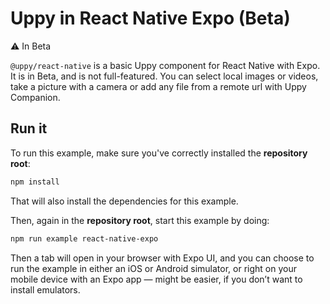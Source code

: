 # Uppy in React Native Expo (Beta)

⚠️ In Beta

`@uppy/react-native` is a basic Uppy component for React Native with Expo. It is in Beta, and is not full-featured. You can select local images or videos, take a picture with a camera or add any file from a remote url with Uppy Companion.

## Run it

To run this example, make sure you've correctly installed the **repository root**:
```bash
npm install
```
That will also install the dependencies for this example.

Then, again in the **repository root**, start this example by doing:
```bash
npm run example react-native-expo
```

Then a tab will open in your browser with Expo UI, and you can choose to run the example in either an iOS or Android simulator, or right on your mobile device with an Expo app — might be easier, if you don’t want to install emulators.
